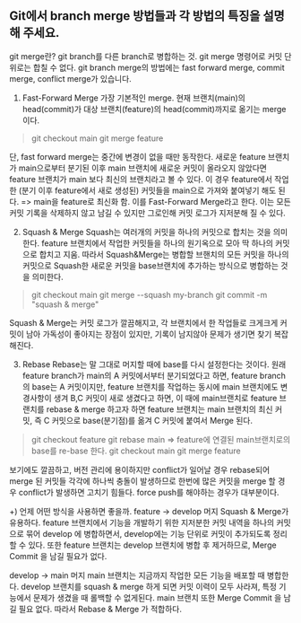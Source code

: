 Git에서 branch merge 방법들과 각 방법의 특징을 설명해 주세요.
---
git merge란? git branch를 다른 branch로 병합하는 것. git merge 명령어로 커밋 단위로는 합칠 수 없다.
git branch merge의 방법에는 fast forward merge, commit merge, conflict merge가 있습니다. 

1. Fast-Forward Merge
   가장 기본적인 merge. 현재 브랜치(main)의 head(commit)가 대상 브랜치(feature)의 head(commit)까지로 옮기는 merge이다.

> git checkout main
> git merge feature

단, fast forward merge는 중간에 변경이 없을 때만 동작한다. 
새로운 feature 브랜치가 main으로부터 분기된 이후 main 브랜치에 새로운 커밋이 올라오지 않았다면 feature 브랜치가 main 보다 최신의 브랜치라고 볼 수 있다.
이 경우 feature에서 작업한 (분기 이후 feature에서 새로 생성된) 커밋들을 main으로 가져와 붙여넣기 해도 된다. => main을 feature로 최신화 함.
이를 Fast-Forward Merge라고 한다. 이는 모든 커밋 기록을 삭제하지 않고 남길 수 있지만 그로인해 커밋 로그가 지저분해 질 수 있다.


2. Squash & Merge
   Squash는 여러개의 커밋을 하나의 커밋으로 합치는 것을 의미한다. feature 브랜치에서 작업한 커밋들을 하나의 원기옥으로 모아 딱 하나의 커밋으로 합치고 지움.
   따라서 Squash&Merge는 병합할 브핸치의 모든 커밋을 하나의 커밋으로 Squash한 새로운 커밋을 base브랜치에 추가하는 방식으로 병합하는 것을 의미한다.

> git checkout main
> git merge --squash my-branch
> git commit -m "squash & merge"

Squash & Merge는 커밋 로그가 깔끔해지고, 각 브랜치에서 한 작업들로 크게크게 커밋이 남아 가독성이 좋아지는 장점이 있지만, 기록이 남지않아 문제가 생기면 찾기 복잡해진다.

 3. Rebase
    Rebase는 말 그대로 머지할 때에 base를 다시 설정한다는 것이다. 원래 feature branch가 main의 A 커밋에서부터 분기되었다고 하면,
    feature branch의 base는 A 커밋이지만, feature 브랜치를 작업하는 동시에 main 브랜치에도 변경사항이 생겨 B,C 커밋이 새로 생겼다고 하면,
    이 때에 main브랜치로 feature 브랜치를 rebase & merge 하고자 하면 feature 브랜치는 main 브랜치의 최신 커밋, 즉 C 커밋으로 base(분기점)를 옮겨
    C 커밋에 붙여서 Merge 된다.

> git checkout feature
> git rebase main => feature에 연결된 main브랜치로의 base를 re-base 한다.
> git checkout main
> git merge feature

보기에도 깔끔하고, 버전 관리에 용이하지만 conflict가 일어날 경우 rebase되어 merge 된 커밋들 각각에 하나씩 충돌이 발생하므로 한번에 많은 커밋을 merge 할 경우 conflict가 발생하면
고치기 힘들다. force push를 해야하는 경우가 대부분이다.

+) 언제 어떤 방식을 사용하면 좋을까.
feature → develop 머지
Squash & Merge가 유용하다. feature 브랜치에서 기능을 개발하기 위한 지저분한 커밋 내역을 하나의 커밋으로 묶어 develop 에 병합하면서, develop에는 기능 단위로 커밋이 추가되도록 정리할 수 있다.
또한 feature 브랜치는 develop 브랜치에 병합 후 제거하므로, Merge Commit 을 남길 필요가 없다.

develop → main 머지
main 브랜치는 지금까지 작업한 모든 기능을 배포할 때 병합한다. develop 브랜치를 squash & merge 하게 되면 커밋 이력이 모두 사라져, 특정 기능에서 문제가 생겼을 때 롤백할 수 없게된다. main 브랜치 또한 Merge Commit 을 남길 필요 없다. 따라서 Rebase & Merge 가 적합하다.
